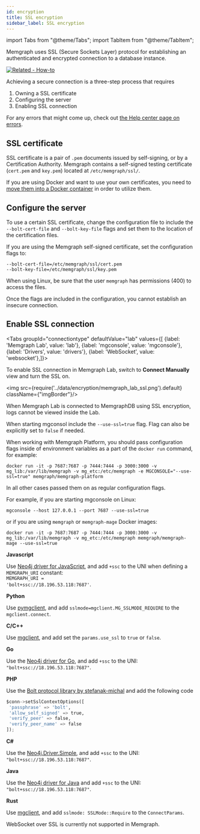 ```yaml
---
id: encryption
title: SSL encryption
sidebar_label: SSL encryption
---
```


import Tabs from "@theme/Tabs"; 
import TabItem from "@theme/TabItem";

Memgraph uses SSL (Secure Sockets Layer) protocol for establishing an
authenticated and encrypted connection to a database instance.

[![Related -
How-to](https://img.shields.io/static/v1?label=Related&message=How-to&color=blue&style=for-the-badge)](/how-to-guides/encryption.md)

Achieving a secure connection is a three-step process that requires

1. Owning a SSL certificate
2. Configuring the server
3. Enabling SSL connection

For any errors that might come up, check out [the Help center page on
errors](/errors/memgraph/ssl).

## SSL certificate

SSL certificate is a pair of `.pem` documents issued by self-signing, or by a
Certification Authority. Memgraph contains a self-signed testing certificate
(`cert.pem` and `key.pem`) located at `/etc/memgraph/ssl/`.

If you are using Docker and want to use your own certificates, you need to [move
them into a Docker
container](/how-to-guides/work-with-docker.md#how-to-copy-files-from-and-to-a-Docker-container)
in order to utilize them.

## Configure the server

To use a certain SSL certificate, change the configuration file to include the
`--bolt-cert-file` and `--bolt-key-file` flags and set them to the location of
the certification files.

If you are using the Memgraph self-signed certificate, set the configuration
flags to:

```
--bolt-cert-file=/etc/memgraph/ssl/cert.pem
--bolt-key-file=/etc/memgraph/ssl/key.pem
```

When using Linux, be sure that the user `memgraph` has permissions (400) to
access the files.

Once the flags are included in the configuration, you cannot establish an
insecure connection.

## Enable SSL connection

<Tabs
  groupId="connectiontype"
  defaultValue="lab"
  values={[
    {label: 'Memgraph Lab', value: 'lab'},
    {label: 'mgconsole', value: 'mgconsole'},
    {label: 'Drivers', value: 'drivers'},
    {label: 'WebSocket', value: 'websocket'},]}>
  <TabItem value="lab">

To enable SSL connection in Memgraph Lab, switch to **Connect Manually** view
and turn the SSL on.

<img src={require('../data/encryption/memgraph_lab_ssl.png').default} className={"imgBorder"}/>

When Memgraph Lab is connected to MemgraphDB using SSL encryption, logs cannot
be viewed inside the Lab.

  </TabItem>
  <TabItem value="mgconsole">

When starting mgconsol include the `--use-ssl=true` flag. Flag can also be
explicitly set to `false` if needed.

When working with Memgraph Platform, you should pass configuration flags inside
of environment variables as a part of the `docker run` command, for example:

```
docker run -it -p 7687:7687 -p 7444:7444 -p 3000:3000 -v mg_lib:/var/lib/memgraph -v mg_etc:/etc/memgraph -e MGCONSOLE="--use-ssl=true" memgraph/memgraph-platform
```

In all other cases passed them on as regular configuration flags.

For example, if you are starting mgconsole on Linux:

```
mgconsole --host 127.0.0.1 --port 7687 --use-ssl=true
```

or if you are using `memgraph` or `memgraph-mage` Docker images:

```
docker run -it -p 7687:7687 -p 7444:7444 -p 3000:3000 -v mg_lib:/var/lib/memgraph -v mg_etc:/etc/memgraph memgraph/memgraph-mage --use-ssl=true
```

  </TabItem>
  <TabItem value="drivers">

**Javascript**

Use [Neo4j driver for JavaScript](https://neo4j.com/developer/javascript/), and
add `+ssc` to the UNI when defining a `MEMGRAPH_URI` constant: <br/>
<code>MEMGRAPH_URI = 'bolt+ssc://18.196.53.118:7687'</code>.
<p>
</p>

**Python**

Use [pymgclient](https://github.com/memgraph/pymgclient), and add
`sslmode=mgclient.MG_SSLMODE_REQUIRE` to the `mgclient.connect`.

**C/C++**

Use [mgclient](https://github.com/memgraph/mgclient), and add set the
`params.use_ssl` to `true` or `false`.

**Go**

Use the [Neo4j driver for Go](https://neo4j.com/developer/go/), and add `+ssc`
to the UNI: `"bolt+ssc://18.196.53.118:7687"`.

**PHP**

Use the [Bolt protocol library by
stefanak-michal](https://github.com/neo4j-php/Bolt) and add the following code

```python
$conn->setSslContextOptions([
 'passphrase' => 'bolt',
 'allow_self_signed' => true,
 'verify_peer' => false,
 'verify_peer_name' => false
]);
```

**C#**

Use the [Neo4j.Driver.Simple](https://neo4j.com/developer/dotnet/), and add
`+ssc` to the UNI: `"bolt+ssc://18.196.53.118:7687"`.

**Java**

Use the [Neo4j driver for Java](https://neo4j.com/developer/java/) and add
`+ssc` to the UNI: `"bolt+ssc://18.196.53.118:7687"`.

**Rust**

Use [mgclient](https://github.com/memgraph/mgclient), and add `sslmode:
SSLMode::Require` to the `ConnectParams`.

  </TabItem> 
  <TabItem value="websocket">

WebSocket over SSL is currently not supported in Memgraph.

  </TabItem>
</Tabs>
